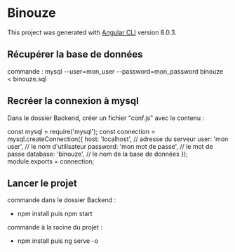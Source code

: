 # Binouze

This project was generated with [Angular CLI](https://github.com/angular/angular-cli) version 8.0.3.

## Récupérer la base de données

commande : mysql --user=mon_user --password=mon_password binouze < binouze.sql

## Recréer la connexion à mysql

Dans le dossier Backend, créer un fichier "conf.js" avec le contenu :

const mysql = require('mysql');
const connection = mysql.createConnection({
    host: 'localhost', // adresse du serveur
    user: 'mon user', // le nom d'utilisateur
    password: 'mon mot de passe', // le mot de passe
    database: 'binouze', // le nom de la base de données
});
module.exports = connection;


## Lancer le projet

commande dans le dossier Backend : 
- npm install puis npm start

commande à la racine du projet :
- npm install puis ng serve -o
